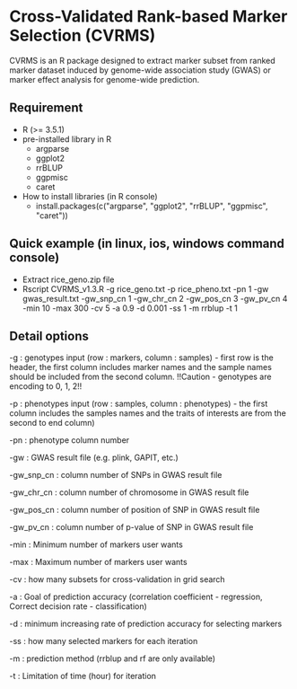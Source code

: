 # Cross-Validated Rank-based Marker Selection (CVRMS)

CVRMS is an R package designed to extract marker subset from ranked marker dataset induced by genome-wide association study (GWAS) or marker effect analysis for genome-wide prediction.

## Requirement
 * R (>= 3.5.1)
 * pre-installed library in R
   - argparse
   - ggplot2
   - rrBLUP
   - ggpmisc
   - caret
 * How to install libraries (in R console)
   - install.packages(c("argparse", "ggplot2", "rrBLUP", "ggpmisc", "caret"))
   
 ## Quick example (in linux, ios, windows command console)
  * Extract rice_geno.zip file
  * Rscript CVRMS_v1.3.R -g rice_geno.txt -p rice_pheno.txt -pn 1 -gw gwas_result.txt -gw_snp_cn 1 -gw_chr_cn 2 -gw_pos_cn 3 -gw_pv_cn 4 -min 10 -max 300 -cv 5 -a 0.9 -d 0.001 -ss 1 -m rrblup -t 1
  
## Detail options
 -g : genotypes input (row : markers, column : samples) - first row is the header, the first column includes marker names and the sample names should be included from the second column. !!Caution - genotypes are encoding to 0, 1, 2!!
 
 -p : phenotypes input (row : samples, column : phenotypes) - the first column includes the samples names and the traits of interests are from the second to end column)
 
 -pn : phenotype column number
 
 -gw : GWAS result file (e.g. plink, GAPIT, etc.)
 
 -gw_snp_cn : column number of SNPs in GWAS result file
 
 -gw_chr_cn : column number of chromosome in GWAS result file
 
 -gw_pos_cn : column number of position of SNP in GWAS result file
 
 -gw_pv_cn : column number of p-value of SNP in GWAS result file
 
 -min : Minimum number of markers user wants
 
 -max : Maximum number of markers user wants
 
 -cv : how many subsets for cross-validation in grid search
 
 -a : Goal of prediction accuracy (correlation coefficient - regression, Correct decision rate - classification)
 
 -d : minimum increasing rate of prediction accuracy for selecting markers
 
 -ss : how many selected markers for each iteration
 
 -m : prediction method (rrblup and rf are only available)
 
 -t : Limitation of time (hour) for iteration
 
